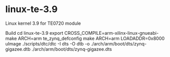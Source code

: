 linux-te-3.9
============

Linux kernel 3.9 for TE0720 module

Build
cd linux-te-3.9
export CROSS_COMPILE=arm-xilinx-linux-gnueabi-
make ARCH=arm te_zynq_defconfig
make ARCH=arm LOADADDR=0x8000 uImage
./scripts/dtc/dtc -I dts -O dtb -o ./arch/arm/boot/dts/zynq-gigazee.dtb ./arch/arm/boot/dts/zynq-gigazee.dts

